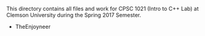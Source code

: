 This directory contains all files and work for CPSC 1021 (Intro to C++ Lab)
at Clemson University during the Spring 2017 Semester.

- TheEnjoyneer
